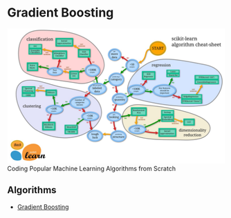 # Gradient Boosting
![SciKit-Learn ML Roadmap](/ml_map.jpg)
Coding Popular Machine Learning Algorithms from Scratch

## Algorithms
* [Gradient Boosting](https://github.com/Jadams29/ML_From_Scratch/tree/master/Gradient_Boosting)

